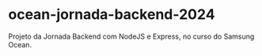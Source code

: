 # ocean-jornada-backend-2024
Projeto da Jornada Backend com NodeJS e Express, no curso do Samsung Ocean.
